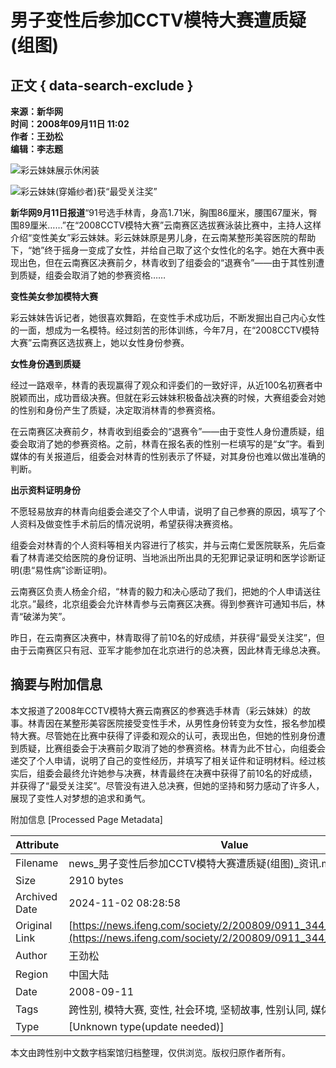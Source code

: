 # 男子变性后参加CCTV模特大赛遭质疑(组图)

## 正文 { data-search-exclude }


**来源：新华网**  
**时间：2008年09月11日 11:02**  
**作者：王劲松**  
**编辑：李志题**  

![彩云妹妹展示休闲装](http://img.ifeng.com/hres/200809/11/11/c4343c1cf660c9dbd7d78a8b2c5994e5.jpg)

![彩云妹妹(穿婚纱者)获“最受关注奖”](http://img.ifeng.com/hres/200809/11/11/25ee264eaff96b7b6061085088453602.jpg)

**新华网9月11日报道**“91号选手林青，身高1.71米，胸围86厘米，腰围67厘米，臀围89厘米……”在“2008CCTV模特大赛”云南赛区选拔赛泳装比赛中，主持人这样介绍“变性美女”彩云妹妹。彩云妹妹原是男儿身，在云南某整形美容医院的帮助下，“她”终于摇身一变成了女性，并给自己取了这个女性化的名字。她在大赛中表现出色，但在云南赛区决赛前夕，林青收到了组委会的“退赛令”——由于其性别遭到质疑，组委会取消了她的参赛资格……

**变性美女参加模特大赛**

彩云妹妹告诉记者，她很喜欢舞蹈，在变性手术成功后，不断发掘出自己内心女性的一面，想成为一名模特。经过刻苦的形体训练，今年7月，在“2008CCTV模特大赛”云南赛区选拔赛上，她以女性身份参赛。

**女性身份遇到质疑**

经过一路艰辛，林青的表现赢得了观众和评委们的一致好评，从近100名初赛者中脱颖而出，成功晋级决赛。但就在彩云妹妹积极备战决赛的时候，大赛组委会对她的性别和身份产生了质疑，决定取消林青的参赛资格。

在云南赛区决赛前夕，林青收到组委会的“退赛令”——由于变性人身份遭质疑，组委会取消了她的参赛资格。之前，林青在报名表的性别一栏填写的是“女”字。看到媒体的有关报道后，组委会对林青的性别表示了怀疑，对其身份也难以做出准确的判断。

**出示资料证明身份**

不愿轻易放弃的林青向组委会递交了个人申请，说明了自己参赛的原因，填写了个人资料及做变性手术前后的情况说明，希望获得决赛资格。

组委会对林青的个人资料等相关内容进行了核实，并与云南仁爱医院联系，先后查看了林青递交给医院的身份证明、当地派出所出具的无犯罪记录证明和医学诊断证明(患“易性病”诊断证明)。

云南赛区负责人杨金介绍，“林青的毅力和决心感动了我们，把她的个人申请送往北京。”最终，北京组委会允许林青参与云南赛区决赛。得到参赛许可通知书后，林青“破涕为笑”。

昨日，在云南赛区决赛中，林青取得了前10名的好成绩，并获得“最受关注奖”，但由于云南赛区只有冠、亚军才能参加在北京进行的总决赛，因此林青无缘总决赛。

## 摘要与附加信息

<!-- tcd_abstract -->
本文报道了2008年CCTV模特大赛云南赛区的参赛选手林青（彩云妹妹）的故事。林青因在某整形美容医院接受变性手术，从男性身份转变为女性，报名参加模特大赛。尽管她在比赛中获得了评委和观众的认可，表现出色，但她的性别身份遭到质疑，比赛组委会于决赛前夕取消了她的参赛资格。林青为此不甘心，向组委会递交了个人申请，说明了自己的变性经历，并填写了相关证件和证明材料。经过核实后，组委会最终允许她参与决赛，林青最终在决赛中获得了前10名的好成绩，并获得了“最受关注奖”。尽管没有进入总决赛，但她的坚持和努力感动了许多人，展现了变性人对梦想的追求和勇气。
<!-- tcd_abstract_end -->

附加信息 [Processed Page Metadata]

| Attribute       | Value                                  |
|-----------------|----------------------------------------|
| Filename        | news_男子变性后参加CCTV模特大赛遭质疑(组图)_资讯.md                             |
| Size            | 2910 bytes                           |
| Archived Date   | 2024-11-02 08:28:58                             |
| Original Link   | [https://news.ifeng.com/society/2/200809/0911_344_779109.shtml](https://news.ifeng.com/society/2/200809/0911_344_779109.shtml)                       |
| Author          | 王劲松                               |
| Region          | 中国大陆                               |
| Date            | 2008-09-11                                 |
| Tags            | 跨性别, 模特大赛, 变性, 社会环境, 坚韧故事, 性别认同, 媒体报道                                 |
| Type            | [Unknown type(update needed)]                                 |
<!-- tcd_table_end -->

本文由跨性别中文数字档案馆归档整理，仅供浏览。版权归原作者所有。
